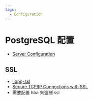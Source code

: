 ```yaml
---
tags:
  - Configuration
---
```


# PostgreSQL 配置

- [Server Configuration](https://www.postgresql.org/docs/current/runtime-config.html)

## SSL

- [libpq-ssl](https://www.postgresql.org/docs/current/libpq-ssl.html)
- [Secure TCP/IP Connections with SSL](https://www.postgresql.org/docs/current/ssl-tcp.html)
- 需要配置 hba 来强制 ssl
